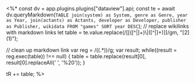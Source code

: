 <%*
const dv = app.plugins.plugins["dataview"].api;
const te = await dv.queryMarkdown(`
	TABLE join(system) as System, genre as Genre, year as Year, join(actants) as Actants, developer as Developer, publisher as Publisher, wikidata
	FROM "games"
	SORT year DESC
`);
// replace wikilinks with markdown links
let table = te.value.replace(/\[\[([^|]+)\\\|([^|]+)\]\]/gm, "[$2]($1)");

// clean up markdown link
var reg = /(\(.*\))/g;
var result;
while((result = reg.exec(table)) !== null) {
	table = table.replace(result[0], result[0].replaceAll(' ', '%20'));
}

tR += table;
%>